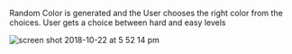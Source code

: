 Random Color is generated and the User chooses the right color from the choices. User gets a choice between hard and easy levels

![screen shot 2018-10-22 at 5 52 14 pm](https://user-images.githubusercontent.com/39290230/47325886-47b45480-d623-11e8-801b-31d7b3b71b43.png)
